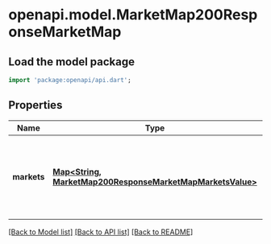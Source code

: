# openapi.model.MarketMap200ResponseMarketMap

## Load the model package
```dart
import 'package:openapi/api.dart';
```

## Properties
Name | Type | Description | Notes
------------ | ------------- | ------------- | -------------
**markets** | [**Map<String, MarketMap200ResponseMarketMapMarketsValue>**](MarketMap200ResponseMarketMapMarketsValue.md) | Markets is the full list of tickers and their associated configurations to be stored on-chain. | [optional] [default to const {}]

[[Back to Model list]](../README.md#documentation-for-models) [[Back to API list]](../README.md#documentation-for-api-endpoints) [[Back to README]](../README.md)


